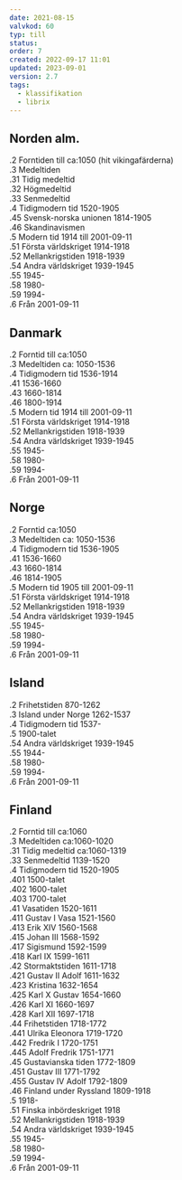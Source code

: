 ```yaml
---
date: 2021-08-15
valvkod: 60
typ: till
status: 
order: 7
created: 2022-09-17 11:01
updated: 2023-09-01
version: 2.7
tags:
  - klassifikation
  - librix
---
```


## Norden alm.
.2   Forntiden till ca:1050 (hit vikingafärderna)<br>
.3	 Medeltiden<br>
.31	 Tidig medeltid<br>
.32	 Högmedeltid<br>
.33	 Senmedeltid<br>
.4   Tidigmodern tid 1520-1905<br>
.45	 Svensk-norska unionen 1814-1905<br>
.46	 Skandinavismen<br>
.5	 Modern tid 1914 till 2001-09-11<br>
.51	 Första världskriget 1914-1918<br>
.52	 Mellankrigstiden 1918-1939<br>
.54	 Andra världskriget 1939-1945<br>
.55	 1945-<br>
.58	 1980-<br>
.59	 1994-<br>
.6	 Från 2001-09-11<br>

## Danmark
.2   Forntid till ca:1050<br>
.3	 Medeltiden ca: 1050-1536<br>
.4	 Tidigmodern tid 1536-1914<br>
.41	 1536-1660<br>
.43	 1660-1814<br>
.46	 1800-1914<br>
.5	 Modern tid 1914 till 2001-09-11<br>
.51	 Första världskriget 1914-1918<br>
.52	 Mellankrigstiden 1918-1939<br>
.54	 Andra världskriget 1939-1945<br>
.55	 1945-<br>
.58	 1980-<br>
.59	 1994-<br>
.6	 Från 2001-09-11<br>

## Norge
.2   Forntid ca:1050<br>
.3	 Medeltiden ca: 1050-1536<br>
.4	 Tidigmodern tid 1536-1905<br>
.41	 1536-1660<br>
.43	 1660-1814<br>
.46	 1814-1905<br>
.5	 Modern tid 1905 till 2001-09-11<br>
.51	 Första världskriget 1914-1918<br>
.52	 Mellankrigstiden 1918-1939<br>
.54	 Andra världskriget 1939-1945<br>
.55	 1945-<br>
.58	 1980-<br>
.59	 1994-<br>
.6	 Från 2001-09-11<br>

## Island
.2 	 Frihetstiden 870-1262<br>
.3	 Island under Norge 1262-1537<br>
.4	 Tidigmodern tid 1537-<br>
.5	 1900-talet<br>
.54	 Andra världskriget 1939-1945<br>
.55	 1944-<br>
.58	 1980-<br>
.59	 1994-<br>
.6	 Från 2001-09-11<br>

## Finland
.2	  Forntid till ca:1060<br>
.3	  Medeltiden ca:1060-1020<br>
.31	  Tidig medeltid ca:1060-1319<br>
.33	  Senmedeltid 1139-1520<br>
.4	  Tidigmodern tid 1520-1905<br>
.401	1500-talet<br>
.402	1600-talet<br>
.403	1700-talet<br>
.41	  Vasatiden 1520-1611<br>
.411	Gustav I Vasa 1521-1560<br>
.413	Erik XIV 1560-1568<br>
.415	Johan III 1568-1592<br>
.417	Sigismund 1592-1599<br>
.418	Karl IX 1599-1611<br>
.42	  Stormaktstiden 1611-1718<br>
.421	Gustav II Adolf 1611-1632<br>
.423	Kristina 1632-1654<br>
.425	Karl X Gustav 1654-1660<br>
.426	Karl XI 1660-1697<br>
.428	Karl XII 1697-1718<br>
.44	  Frihetstiden 1718-1772<br>
.441	Ulrika Eleonora 1719-1720<br>
.442	Fredrik I 1720-1751<br>
.445	Adolf Fredrik 1751-1771<br>
.45	  Gustavianska tiden 1772-1809<br>
.451	Gustav III 1771-1792<br>
.455	Gustav IV Adolf 1792-1809<br>
.46	  Finland under Ryssland 1809-1918<br>
.5	  1918-<br>
.51	  Finska inbördeskriget 1918<br>
.52	  Mellankrigstiden 1918-1939<br>
.54	  Andra världskriget 1939-1945<br>
.55	  1945-<br>
.58	  1980-<br>
.59	  1994-<br>
.6	  Från 2001-09-11<br>
